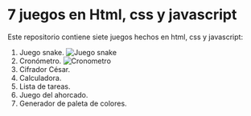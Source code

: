 # 7 juegos en Html, css y javascript
Este repositorio contiene siete juegos hechos en html, css y javascript:
1. Juego snake.  ![Juego snake](https://www.coolmathgames.com/sites/default/files/styles/mobile_game_image/public/Snake_OG-logo.jpg?itok=iR44Vsed)  
2. Cronómetro.  ![Cronometro](https://www.shutterstock.com/image-vector/iron-stopwatch-counts-time-catch-260nw-1709422597.jpg)  
3. Cifrador César.  
4. Calculadora.
5. Lista de tareas.
6. Juego del ahorcado.
7. Generador de paleta de colores.
